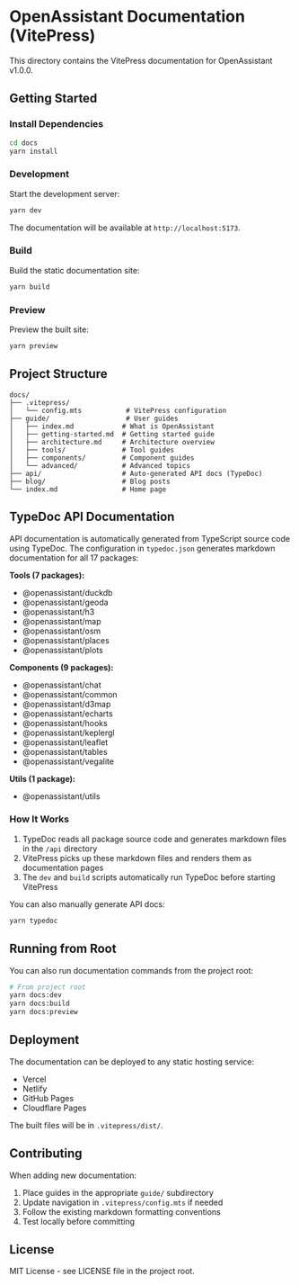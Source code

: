 # OpenAssistant Documentation (VitePress)

This directory contains the VitePress documentation for OpenAssistant v1.0.0.

## Getting Started

### Install Dependencies

```bash
cd docs
yarn install
```

### Development

Start the development server:

```bash
yarn dev
```

The documentation will be available at `http://localhost:5173`.

### Build

Build the static documentation site:

```bash
yarn build
```

### Preview

Preview the built site:

```bash
yarn preview
```

## Project Structure

```
docs/
├── .vitepress/
│   └── config.mts           # VitePress configuration
├── guide/                   # User guides
│   ├── index.md            # What is OpenAssistant
│   ├── getting-started.md  # Getting started guide
│   ├── architecture.md     # Architecture overview
│   ├── tools/              # Tool guides
│   ├── components/         # Component guides
│   └── advanced/           # Advanced topics
├── api/                    # Auto-generated API docs (TypeDoc)
├── blog/                   # Blog posts
└── index.md                # Home page
```

## TypeDoc API Documentation

API documentation is automatically generated from TypeScript source code using TypeDoc. The configuration in `typedoc.json` generates markdown documentation for all 17 packages:

**Tools (7 packages):**
- @openassistant/duckdb
- @openassistant/geoda
- @openassistant/h3
- @openassistant/map
- @openassistant/osm
- @openassistant/places
- @openassistant/plots

**Components (9 packages):**
- @openassistant/chat
- @openassistant/common
- @openassistant/d3map
- @openassistant/echarts
- @openassistant/hooks
- @openassistant/keplergl
- @openassistant/leaflet
- @openassistant/tables
- @openassistant/vegalite

**Utils (1 package):**
- @openassistant/utils

### How It Works

1. TypeDoc reads all package source code and generates markdown files in the `/api` directory
2. VitePress picks up these markdown files and renders them as documentation pages
3. The `dev` and `build` scripts automatically run TypeDoc before starting VitePress

You can also manually generate API docs:

```bash
yarn typedoc
```

## Running from Root

You can also run documentation commands from the project root:

```bash
# From project root
yarn docs:dev
yarn docs:build
yarn docs:preview
```

## Deployment

The documentation can be deployed to any static hosting service:

- Vercel
- Netlify
- GitHub Pages
- Cloudflare Pages

The built files will be in `.vitepress/dist/`.

## Contributing

When adding new documentation:

1. Place guides in the appropriate `guide/` subdirectory
2. Update navigation in `.vitepress/config.mts` if needed
3. Follow the existing markdown formatting conventions
4. Test locally before committing

## License

MIT License - see LICENSE file in the project root.

